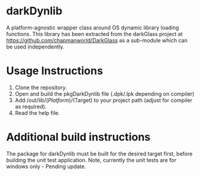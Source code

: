 # darkDynlib
A platform-agnostic wrapper class around OS dynamic library loading functions.
This library has been extracted from the darkGlass project at https://github.com/chapmanworld/DarkGlass as a sub-module which can be used independently. 

# Usage Instructions

1) Clone the repository.
2) Open and build the pkgDarkDynlib file (.dpk/.lpk depending on compiler)
3) Add /out/lib/$(Platform)/$(Target) to your project path (adjust for compiler as required).
4) Read the help file.

# Additional build instructions

The package for darkDynlib must be built for the desired target first, before building the unit test application.
Note, currently the unit tests are for windows only - Pending update.
